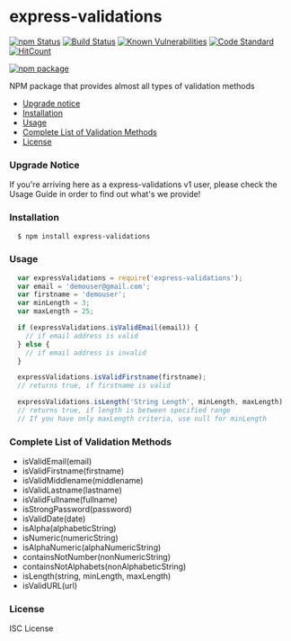 # express-validations

[![npm Status](https://img.shields.io/npm/v/express-validations.svg)](https://travis-ci.org/bhavik5/express-validations) [![Build Status](https://travis-ci.org/bhavik5/express-validations.svg?branch=master)](https://travis-ci.org/bhavik5/express-validations) [![Known Vulnerabilities](https://snyk.io/test/npm/express-validations/badge.svg)](https://travis-ci.org/bhavik5/express-validations) [![Code Standard](https://img.shields.io/badge/code%20standard-eslint-brightgreen.svg?style=flat)](https://travis-ci.org/bhavik5/express-validations) [![HitCount](http://hits.dwyl.io/bhavik5/express-validations.svg)](https://travis-ci.org/bhavik5/express-validations)

[![npm package](https://nodei.co/npm/express-validations.png?downloads=true&downloadRank=true&stars=true)](https://nodei.co/npm/express-validations/)

NPM package that provides almost all types of validation methods

  - [Upgrade notice](#upgrade-notice)
  - [Installation](#installation)
  - [Usage](#usage)
  - [Complete List of Validation Methods](#complete-list-of-validation-methods)
  - [License](#license)

### Upgrade Notice

If you're arriving here as a express-validations v1 user, please check the Usage Guide in order to find out what's we provide!

### Installation

```bash
  $ npm install express-validations
```

### Usage

```javascript
  var expressValidations = require('express-validations');
  var email = 'demouser@gmail.com';
  var firstname = 'demouser';
  var minLength = 3;
  var maxLength = 25;

  if (expressValidations.isValidEmail(email)) {
    // if email address is valid
  } else {
    // if email address is invalid
  }

  expressValidations.isValidFirstname(firstname);
  // returns true, if firstname is valid

  expressValidations.isLength('String Length', minLength, maxLength)
  // returns true, if length is between specified range
  // If you have only maxLength criteria, use null for minLength
```

### Complete List of Validation Methods

  - isValidEmail(email)
  - isValidFirstname(firstname)
  - isValidMiddlename(middlename)
  - isValidLastname(lastname)
  - isValidFullname(fullname)
  - isStrongPassword(password)
  - isValidDate(date)
  - isAlpha(alphabeticString)
  - isNumeric(numericString)
  - isAlphaNumeric(alphaNumericString)
  - containsNotNumber(nonNumericString)
  - containsNotAlphabets(nonAlphabeticString)
  - isLength(string, minLength, maxLength)
  - isValidURL(url)

### License

ISC License